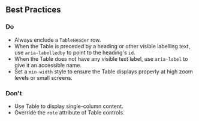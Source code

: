 ## Best Practices

### Do

- Always enclude a `TableHeader` row.
- When the Table is preceded by a heading or other visible labelling text, use `aria-labelledby` to point to the heading's `id`.
- When the Table does not have any visible text label, use `aria-label` to give it an accessible name.
- Set a `min-width` style to ensure the Table displays properly at high zoom levels or small screens.

### Don't

- Use Table to display single-column content.
- Override the `role` attribute of Table controls.
